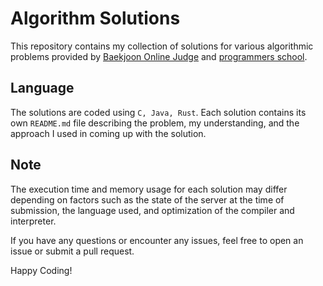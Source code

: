 # Algorithm Solutions

This repository contains my collection of solutions for various algorithmic problems provided by [Baekjoon Online Judge](https://www.acmicpc.net/) and [programmers school](https://school.programmers.co.kr/).

## Language

The solutions are coded using `C, Java, Rust`. Each solution contains its own `README.md` file describing the problem, my understanding, and the approach I used in coming up with the solution.

## Note

The execution time and memory usage for each solution may differ depending on factors such as the state of the server at the time of submission, the language used, and optimization of the compiler and interpreter.

If you have any questions or encounter any issues, feel free to open an issue or submit a pull request. 

Happy Coding!
